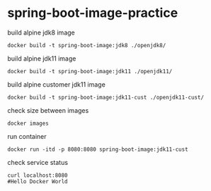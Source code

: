# spring-boot-image-practice

build alpine jdk8 image
```
docker build -t spring-boot-image:jdk8 ./openjdk8/
```
build alpine jdk11 image
```
docker build -t spring-boot-image:jdk11 ./openjdk11/
```
build alpine customer jdk11 image
```
docker build -t spring-boot-image:jdk11-cust ./openjdk11-cust/
```

check size between images
```
docker images
```

run container
```
docker run -itd -p 8080:8080 spring-boot-image:jdk11-cust
```

check service status
```
curl localhost:8080
#Hello Docker World
```
